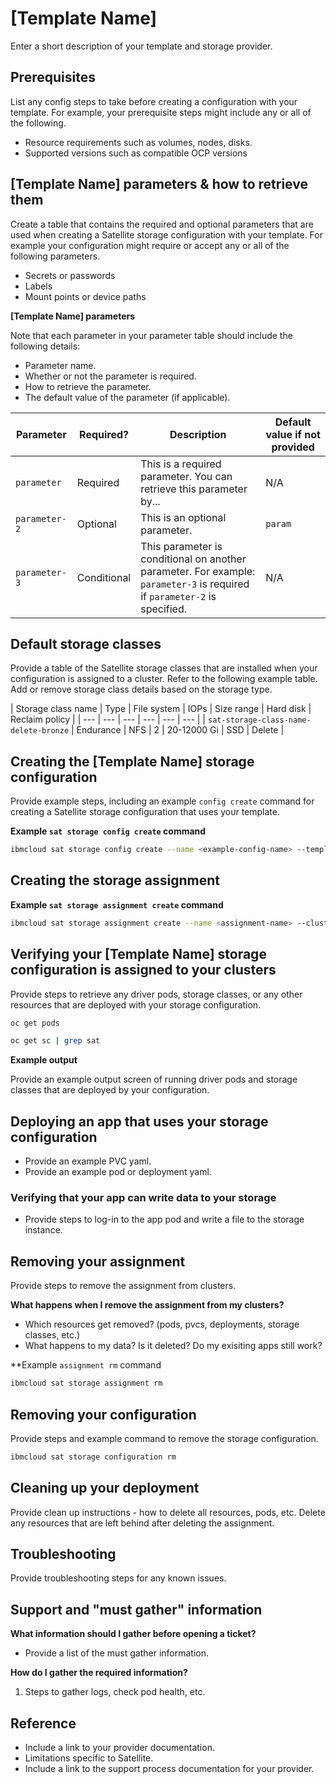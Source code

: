 # [Template Name]

Enter a short description of your template and storage provider.

## Prerequisites

List any config steps to take before creating a configuration with your template. For example, your prerequisite steps might include any or all of the following.

- Resource requirements such as volumes, nodes, disks.
- Supported versions such as compatible OCP versions

## [Template Name] parameters & how to retrieve them

Create a table that contains the required and optional parameters that are used when creating a Satellite storage configuration with your template. For example your configuration might require or accept any or all of the following parameters.

- Secrets or passwords
- Labels
- Mount points or device paths

**[Template Name] parameters**

Note that each parameter in your parameter table should include the following details:

- Parameter name.
- Whether or not the parameter is required.
- How to retrieve the parameter. 
- The default value of the parameter (if applicable).

| Parameter | Required? | Description | Default value if not provided |
| --- | --- | --- | --- |
| `parameter` | Required | This is a required parameter. You can retrieve this parameter by... | N/A |
| `parameter-2` | Optional | This is an optional parameter. | `param` |
| `parameter-3` | Conditional | This parameter is conditional on another parameter. For example: `parameter-3` is required if `parameter-2` is specified. | N/A |


## Default storage classes

Provide a table of the Satellite storage classes that are installed when your configuration is assigned to a cluster. Refer to the following example table. Add or remove storage class details based on the storage type.

| Storage class name | Type | File system | IOPs | Size range | Hard disk | Reclaim policy |
| --- | --- | --- | --- | --- | --- |
| `sat-storage-class-name-delete-bronze` | Endurance | NFS | 2 | 20-12000 Gi | SSD | Delete | 


## Creating the [Template Name] storage configuration

Provide example steps, including an example `config create` command for creating a Satellite storage configuration that uses your template.

**Example `sat storage config create` command**

```sh
ibmcloud sat storage config create --name <example-config-name> --template-name <template-name> --template-version <template-version> -p "<parameter-name>=<parameter-value>"
```

## Creating the storage assignment

**Example `sat storage assignment create` command**

```sh
ibmcloud sat storage assignment create --name <assignment-name> --cluster-group <cluster-group> --configuration <configuration-name>
```

## Verifying your [Template Name] storage configuration is assigned to your clusters

Provide steps to retrieve any driver pods, storage classes, or any other resources that are deployed with your storage configuration.

```sh
oc get pods 
```

```sh
oc get sc | grep sat
```


**Example output**

Provide an example output screen of running driver pods and storage classes that are deployed by your configuration.

## Deploying an app that uses your storage configuration
 - Provide an example PVC yaml.
 - Provide an example pod or deployment yaml.

### Verifying that your app can write data to your storage
- Provide steps to log-in to the app pod and write a file to the storage instance.


## Removing your assignment

Provide steps to remove the assignment from clusters.

**What happens when I remove the <template-name> assignment from my clusters?**
 - Which resources get removed? (pods, pvcs, deployments, storage classes, etc.)
 - What happens to my data? Is it deleted? Do my exisiting apps still work?

**Example `assignment rm` command

```sh
ibmcloud sat storage assignment rm
```

## Removing your configuration

Provide steps and example command to remove the storage configuration.

```sh
ibmcloud sat storage configuration rm
```


## Cleaning up your deployment

 Provide clean up instructions - how to delete all resources, pods, etc. Delete any resources that are left behind after deleting the assignment.

## Troubleshooting

Provide troubleshooting steps for any known issues.


## Support and "must gather" information

**What information should I gather before opening a ticket?**
- Provide a list of the must gather information.

**How do I gather the required information?**

1. Steps to gather logs, check pod health, etc.

## Reference

- Include a link to your provider documentation.
- Limitations specific to Satellite.
- Include a link to the support process documentation for your provider.